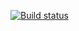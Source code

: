 [![Build status](https://ci.appveyor.com/api/projects/status/ts7463mqao3jg3r3/branch/master?svg=true)](https://ci.appveyor.com/project/netstartnet/carddeliverytask1-1/branch/master)
